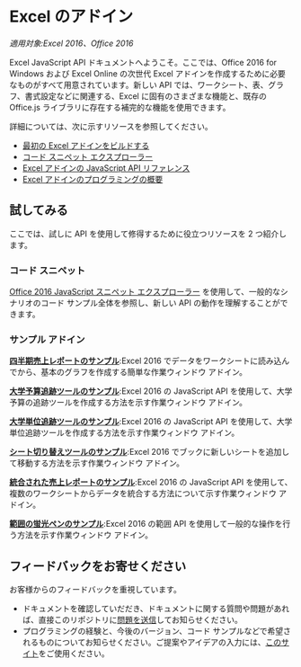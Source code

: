 # Excel のアドイン

_適用対象:Excel 2016、Office 2016_

Excel JavaScript API ドキュメントへようこそ。ここでは、Office 2016 for Windows および Excel Online の次世代 Excel アドインを作成するために必要なものがすべて用意されています。新しい API では、ワークシート、表、グラフ、書式設定などに関連する、Excel に固有のさまざまな機能と、既存の Office.js ライブラリに存在する補完的な機能を使用できます。

詳細については、次に示すリソースを参照してください。 

* [最初の Excel アドインをビルドする](build-your-first-excel-add-in.md)
* [コード スニペット エクスプローラー](https://github.com/OfficeDev/office-js-snippet-explorer)
* [Excel アドインの JavaScript API リファレンス](excel-add-ins-javascript-reference.md)
* [Excel アドインのプログラミングの概要](excel-add-ins-programming-overview.md)


## 試してみる

ここでは、試しに API を使用して修得するために役立つリソースを 2 つ紹介します。

### コード スニペット

[Office 2016 JavaScript スニペット エクスプローラー](http://officesnippetexplorer.azurewebsites.net/#/snippets/excel) を使用して、一般的なシナリオのコード サンプル全体を参照し、新しい API の動作を理解することができます。 

### サンプル アドイン

**[四半期売上レポートのサンプル](https://github.com/OfficeDev/Excel-Add-in-JS-QuarterlySalesReport)**:Excel 2016 でデータをワークシートに読み込んでから、基本のグラフを作成する簡単な作業ウィンドウ アドイン。 

**[大学予算追跡ツールのサンプル](https://github.com/OfficeDev/Excel-Add-in-JS-CollegeBudgetTracker)**:Excel 2016 の JavaScript API を使用して、大学予算の追跡ツールを作成する方法を示す作業ウィンドウ アドイン。 

**[大学単位追跡ツールのサンプル](https://github.com/OfficeDev/Excel-Add-in-JS-CollegeCreditsTracker)**:Excel 2016 の JavaScript API を使用して、大学単位追跡ツールを作成する方法を示す作業ウィンドウ アドイン。 

**[シート切り替えツールのサンプル](https://github.com/OfficeDev/Excel-Add-in-JS-SheetSwitcher)**:Excel 2016 でブックに新しいシートを追加して移動する方法を示す作業ウィンドウ アドイン。 

**[統合された売上レポートのサンプル](https://github.com/OfficeDev/Excel-Add-in-JS-ConsolidatedSalesReport)**:Excel 2016 の JavaScript API を使用して、複数のワークシートからデータを統合する方法について示す作業ウィンドウ アドイン。 

**[範囲の蛍光ペンのサンプル](https://github.com/OfficeDev/Excel-Add-in-JS-RangeHighlighter)**:Excel 2016 の範囲 API を使用して一般的な操作を行う方法を示す作業ウィンドウ アドイン。


## フィードバックをお寄せください

お客様からのフィードバックを重視しています。 

* ドキュメントを確認していだだき、ドキュメントに関する質問や問題があれば、直接このリポジトリに[問題を送信](https://github.com/OfficeDev/office-js-docs/issues)してお知らせください。
* プログラミングの経験と、今後のバージョン、コード サンプルなどで希望されるものについてお知らせください。ご提案やアイデアの入力には、[このサイト](http://officespdev.uservoice.com/)をご使用ください。

